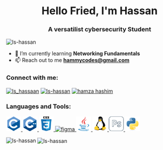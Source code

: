 <h1 align="center">Hello Fried, I'm Hassan</h1>
<h3 align="center">A versatilist cybersecurity Student</h3>

<p align="left"> <img src="https://komarev.com/ghpvc/?username=ls-hassan&label=Profile%20views&color=0e75b6&style=flat" alt="ls-hassan" /> </p>

- 🌱 I’m currently learning **Networking Fundamentals**
- 📫 Reach out to me **hammycodes@gmail.com**

<h3 align="left">Connect with me:</h3>
<p align="left">
<a href="https://instagram.com/ls_hassaan" target="blank"><img align="center" src="https://raw.githubusercontent.com/rahuldkjain/github-profile-readme-generator/master/src/images/icons/Social/instagram.svg" alt="ls_hassaan" height="30" width="40" /></a>
<a href="https://www.youtube.com/@ls-hassan" target="blank"><img align="center" src="https://raw.githubusercontent.com/rahuldkjain/github-profile-readme-generator/master/src/images/icons/Social/youtube.svg" alt="ls-hassan" height="30" width="40" /></a>
<a href="https://www.linkedin.com/in/hassan-ahmed-malik/" target="blank"><img align="center" src="https://raw.githubusercontent.com/rahuldkjain/github-profile-readme-generator/master/src/images/icons/Social/linked-in-alt.svg" alt="hamza hashim" height="30" width="40" /></a>
</p>

<h3 align="left">Languages and Tools:</h3>
<p align="left"> <a href="https://www.cprogramming.com/" target="_blank" rel="noreferrer"> <img src="https://raw.githubusercontent.com/devicons/devicon/master/icons/c/c-original.svg" alt="c" width="40" height="40"/> </a> <a href="https://www.w3schools.com/cpp/" target="_blank" rel="noreferrer"> <img src="https://raw.githubusercontent.com/devicons/devicon/master/icons/cplusplus/cplusplus-original.svg" alt="cplusplus" width="40" height="40"/> </a> <a href="https://www.w3schools.com/css/" target="_blank" rel="noreferrer"> <img src="https://raw.githubusercontent.com/devicons/devicon/master/icons/css3/css3-original-wordmark.svg" alt="css3" width="40" height="40"/> </a> <a href="https://www.figma.com/" target="_blank" rel="noreferrer"> <img src="https://www.vectorlogo.zone/logos/figma/figma-icon.svg" alt="figma" width="40" height="40"/> </a> <a href="https://www.java.com" target="_blank" rel="noreferrer"> <img src="https://raw.githubusercontent.com/devicons/devicon/master/icons/java/java-original.svg" alt="java" width="40" height="40"/> </a> <a href="https://www.linux.org/" target="_blank" rel="noreferrer"> <img src="https://raw.githubusercontent.com/devicons/devicon/master/icons/linux/linux-original.svg" alt="linux" width="40" height="40"/> </a> <a href="https://www.photoshop.com/en" target="_blank" rel="noreferrer"> <img src="https://raw.githubusercontent.com/devicons/devicon/master/icons/photoshop/photoshop-line.svg" alt="photoshop" width="40" height="40"/> </a> <a href="https://www.python.org" target="_blank" rel="noreferrer"> <img src="https://raw.githubusercontent.com/devicons/devicon/master/icons/python/python-original.svg" alt="python" width="40" height="40"/> </a> </p>

<p><img align="left" src="https://github-readme-stats.vercel.app/api/top-langs?username=ls-hassan&show_icons=true&theme=dark&title_color=cb3470&text_color=a9fef7&bg_color=282546&locale=en&layout=compact" alt="ls-hassan" /></p>

<p>&nbsp;<img align="center" src="https://github-readme-stats.vercel.app/api?username=ls-hassan&show_icons=true&theme=dark&title_color=cb3470&text_color=a9fef7&bg_color=282546&locale=en" alt="ls-hassan" /></p>

